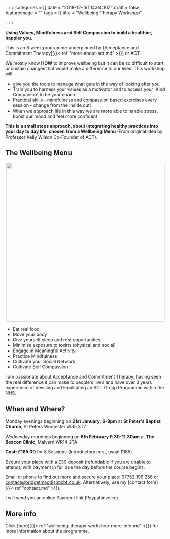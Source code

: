 +++
categories = []
date = "2018-12-16T14:04:10Z"
draft = false
featureimage = ""
tags = []
title = "Wellbeing Therapy Workshop"

+++

**Using Values, Mindfulness and Self Compassion to build a healthier, happier you.**

This is an 8 week programme underpinned by [Acceptance and Commitment Therapy]({{< ref "more-about-act.md" >}})
or ACT.

We mostly know **HOW** to improve wellbeing but it can be so difficult to
start or sustain changes that would make a difference to our lives. This
workshop will:

* give you the tools to manage what gets in the way of looking after you
* Train you to harness your values as a motivator and to access your 'Kind
  Companion' to be your coach.
* Practical skills - mindfulness and compassion based exercises every
  session - change from the inside out!
* When we approach life in this way we are more able to handle stress, boost
  our mood and feel more confident

**This is a small steps approach, about integrating healthy practices into your
day to day life, chosen from a Wellbeing Menu** (From original idea by Professor
Kelly Wilson Co-Founder of ACT).

## The Wellbeing Menu

<img src="../img/wellbeing-menu.jpg" style="width: 500px; height: auto; display: block; margin: 0 auto;" />

* Eat real food
* Move your body
* Give yourself sleep and rest opportunities
* Minimise exposure to toxins (physical and social)
* Engage in Meaningful Activity
* Practice Mindfulness
* Cultivate your Social Network
* Cultivate Self Compassion

I am passionate about  Acceptance and Commitment Therapy, having seen the real
difference it can make to people's lives and have over 3 years experience of
devising and Facilitating an ACT Group Programme within the NHS.

## When and Where?

Monday evenings beginning on **21st January, 6-8pm** at
**St Peter's Baptist Church**, St Peters Worcester WR5 3TZ.

Wednesday mornings beginning on **6th February 9.30-11.30am** at **The Beacon
Clinic**, Malvern WR14 2TA

**Cost: £165.00** for 8 Sessions (Introductory cost, usual £185).

Secure your place with a £30 deposit (refundable if you are unable to attend), with payment in full due the day before the course begins.

Email or phone to find out more and secure your place: 07752 199 258 or
contact@bridgetmaddisoncbt.co.uk. Alternatively, use my [contact form]({{< ref "contact.md" >}}).

I will send you an online Payment link (Paypal invoice).

## More info

Click [here]({{< ref "wellbeing-therapy-workshop-more-info.md" >}}) for more
information about the programme.

